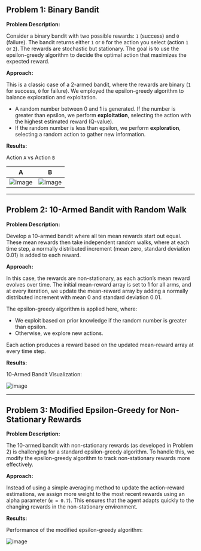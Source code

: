 ## Problem 1: Binary Bandit

**Problem Description:**

Consider a binary bandit with two possible rewards: `1` (success) and `0` (failure). The bandit returns either `1` or `0` for the action you select (action `1` or `2`). The rewards are stochastic but stationary. The goal is to use the epsilon-greedy algorithm to decide the optimal action that maximizes the expected reward.

**Approach:**

This is a classic case of a 2-armed bandit, where the rewards are binary (`1` for success, `0` for failure). We employed the epsilon-greedy algorithm to balance exploration and exploitation. 

- A random number between 0 and 1 is generated. If the number is greater than epsilon, we perform **exploitation**, selecting the action with the highest estimated reward (Q-value).
- If the random number is less than epsilon, we perform **exploration**, selecting a random action to gather new information.

**Results:**

Action `A` vs Action `B`

| A | B |
|---|---|
| ![image](https://github.com/user-attachments/assets/a5b7509b-9aae-433b-8043-0aab52db6964) | ![image](https://github.com/user-attachments/assets/0b4235e9-873b-4c55-8097-ea2e03f84d2c) |

---

## Problem 2: 10-Armed Bandit with Random Walk

**Problem Description:**

Develop a 10-armed bandit where all ten mean rewards start out equal. These mean rewards then take independent random walks, where at each time step, a normally distributed increment (mean zero, standard deviation 0.01) is added to each reward.

**Approach:**

In this case, the rewards are non-stationary, as each action’s mean reward evolves over time. The initial mean-reward array is set to 1 for all arms, and at every iteration, we update the mean-reward array by adding a normally distributed increment with mean 0 and standard deviation 0.01.

The epsilon-greedy algorithm is applied here, where:
- We exploit based on prior knowledge if the random number is greater than epsilon.
- Otherwise, we explore new actions.

Each action produces a reward based on the updated mean-reward array at every time step.

**Results:**

10-Armed Bandit Visualization:

![image](https://github.com/user-attachments/assets/c97adb15-b8b2-43ef-b413-44c52f002331)

---

## Problem 3: Modified Epsilon-Greedy for Non-Stationary Rewards

**Problem Description:**

The 10-armed bandit with non-stationary rewards (as developed in Problem 2) is challenging for a standard epsilon-greedy algorithm. To handle this, we modify the epsilon-greedy algorithm to track non-stationary rewards more effectively.

**Approach:**

Instead of using a simple averaging method to update the action-reward estimations, we assign more weight to the most recent rewards using an alpha parameter (`α = 0.7`). This ensures that the agent adapts quickly to the changing rewards in the non-stationary environment.

**Results:**

Performance of the modified epsilon-greedy algorithm:

![image](https://github.com/user-attachments/assets/01dccb3d-ca16-4fb1-bb64-2cfa4fafd602)
